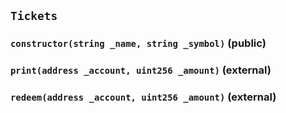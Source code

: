 ## `Tickets`






### `constructor(string _name, string _symbol)` (public)





### `print(address _account, uint256 _amount)` (external)





### `redeem(address _account, uint256 _amount)` (external)






